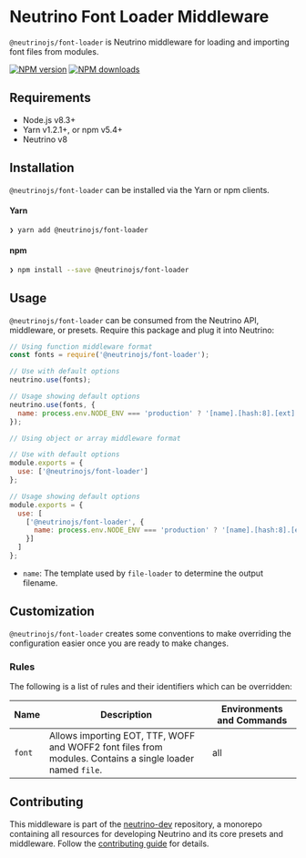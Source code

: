 # Neutrino Font Loader Middleware

`@neutrinojs/font-loader` is Neutrino middleware for loading and importing font files from modules.

[![NPM version][npm-image]][npm-url]
[![NPM downloads][npm-downloads]][npm-url]

## Requirements

- Node.js v8.3+
- Yarn v1.2.1+, or npm v5.4+
- Neutrino v8

## Installation

`@neutrinojs/font-loader` can be installed via the Yarn or npm clients.

#### Yarn

```bash
❯ yarn add @neutrinojs/font-loader
```

#### npm

```bash
❯ npm install --save @neutrinojs/font-loader
```

## Usage

`@neutrinojs/font-loader` can be consumed from the Neutrino API, middleware, or presets. Require this package
and plug it into Neutrino:

```js
// Using function middleware format
const fonts = require('@neutrinojs/font-loader');

// Use with default options
neutrino.use(fonts);

// Usage showing default options
neutrino.use(fonts, {
  name: process.env.NODE_ENV === 'production' ? '[name].[hash:8].[ext]' : '[name].[ext]'
});
```

```js
// Using object or array middleware format

// Use with default options
module.exports = {
  use: ['@neutrinojs/font-loader']
};

// Usage showing default options
module.exports = {
  use: [
    ['@neutrinojs/font-loader', {
      name: process.env.NODE_ENV === 'production' ? '[name].[hash:8].[ext]' : '[name].[ext]'
    }]
  ]
};
```

- `name`: The template used by `file-loader` to determine the output filename.

## Customization

`@neutrinojs/font-loader` creates some conventions to make overriding the configuration easier once you are
ready to make changes.

### Rules

The following is a list of rules and their identifiers which can be overridden:

| Name | Description | Environments and Commands |
| --- | --- | --- |
| `font` | Allows importing EOT, TTF, WOFF and WOFF2 font files from modules. Contains a single loader named `file`. | all |

## Contributing

This middleware is part of the [neutrino-dev](https://github.com/mozilla-neutrino/neutrino-dev) repository, a monorepo
containing all resources for developing Neutrino and its core presets and middleware. Follow the
[contributing guide](https://neutrinojs.org/contributing/) for details.

[npm-image]: https://img.shields.io/npm/v/@neutrinojs/font-loader.svg
[npm-downloads]: https://img.shields.io/npm/dt/@neutrinojs/font-loader.svg
[npm-url]: https://www.npmjs.com/package/@neutrinojs/font-loader
